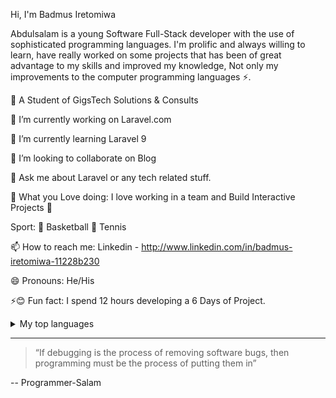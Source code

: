 Hi, I'm Badmus Iretomiwa

Abdulsalam is a young Software Full-Stack developer with the use of sophisticated programming languages. I'm prolific and always willing to learn, have really worked on some projects that has been of great advantage to my skills and improved my knowledge, Not only my improvements to the computer programming languages ⚡.

🔭 A Student of GigsTech Solutions & Consults

🔭 I’m currently working on Laravel.com

🌱 I’m currently learning Laravel 9

👯 I’m looking to collaborate on Blog

💬 Ask me about Laravel or any tech related stuff.

:yellow_heart: What you Love doing: I love working in a team and Build Interactive Projects :facepunch:

Sport: :basketball: Basketball :tennis: Tennis

📫 How to reach me:   Linkedin - http://www.linkedin.com/in/badmus-iretomiwa-11228b230

😄 Pronouns: He/His

⚡:blush: Fun fact: I spend 12 hours developing a 6 Days of Project.

<details>
<summary>My top languages</summary>
  
| Rank |   Languages   |
|-----:|---------------|
|     1| Laravel       |
|     2| Php/Oop       |
|     3| MySqli        |
|     4| Ajax          |
|     5| Html          |
|     6| Typescript    |
|     7| Sass          |
|     8| css           |
  
</details>

---
>  “If debugging is the process of removing software bugs, then programming must be the process of putting them in”

-- Programmer-Salam



